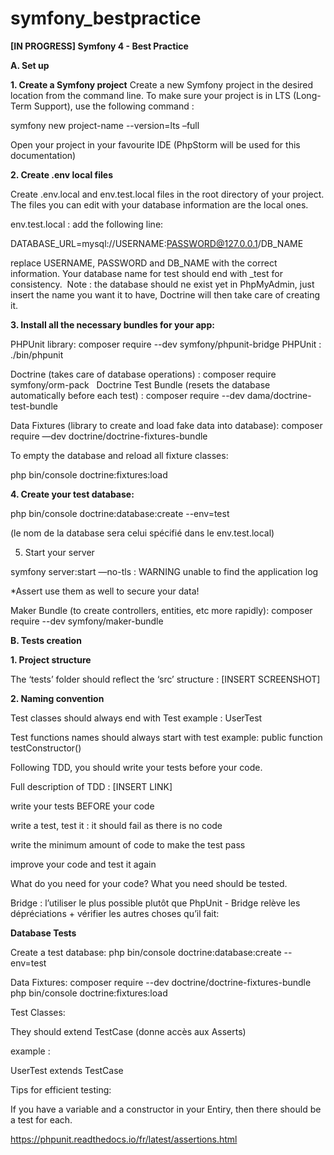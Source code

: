 # symfony_bestpractice

<b>[IN PROGRESS] Symfony 4 - Best Practice</b>


<b>A. Set up</b>

<b>1. Create a Symfony project</b>
Create a new Symfony project  in the desired location from the command line. To make sure your project is in LTS (Long-Term Support), use the following command :

symfony new project-name --version=lts –full


Open your project in your favourite IDE (PhpStorm will be used for this documentation)

<b>2. Create .env local files</b>

Create .env.local and env.test.local files in the root directory of your project.
The files you can edit with your database information are the local ones.

env.test.local : add the following line:

DATABASE_URL=mysql://USERNAME:PASSWORD@127.0.0.1/DB_NAME

replace USERNAME, PASSWORD and DB_NAME with the correct information. Your database name for test should end with _test for consistency.
 Note : the database should ne exist yet in PhpMyAdmin, just insert the name you want it to have, Doctrine will then take care of creating it.


<b>3. Install all the necessary bundles for your app:</b>

PHPUnit library: composer require --dev symfony/phpunit-bridge
PHPUnit : ./bin/phpunit

Doctrine (takes care of database operations) : 
composer require symfony/orm-pack  
Doctrine Test Bundle (resets the database automatically before each test) : 
composer require --dev dama/doctrine-test-bundle 

Data Fixtures (library to create and load fake data into database):
composer require —dev doctrine/doctrine-fixtures-bundle 

To empty the database and reload all fixture classes:

php bin/console doctrine:fixtures:load



<b>4. Create your test database:</b>


php bin/console doctrine:database:create --env=test

(le nom de la database sera celui spécifié dans le env.test.local)

5. Start your server

symfony server:start —no-tls : 
WARNING unable to find the application log




*Assert
use them as well to secure your data!

Maker Bundle (to create controllers, entities, etc more rapidly): composer require --dev symfony/maker-bundle 


<b>B. Tests creation</b>

<b>1. Project structure</b>

The ‘tests’ folder should reflect the ‘src’ structure : [INSERT SCREENSHOT]

<b>2. Naming convention</b>

Test classes should always end with Test
example : UserTest

Test functions names should always start with test
example: public function testConstructor()


Following TDD, you should write your tests before your code.

Full description of TDD : [INSERT LINK]

write your tests BEFORE your code

write a test, test it : it should fail as there is no code

write the minimum amount of code to make the test pass

improve your code and test it again

What do you need for your code?
What you need should be tested.

Bridge : l’utiliser le plus possible plutôt que PhpUnit - Bridge relève les dépréciations + vérifier les autres choses qu’il fait:



<b>Database Tests</b>


Create a test database: 
php bin/console doctrine:database:create --env=test

Data Fixtures:
composer require --dev doctrine/doctrine-fixtures-bundle
php bin/console doctrine:fixtures:load



Test Classes:

They should extend TestCase (donne accès aux Asserts)

example :

UserTest extends TestCase


Tips for efficient testing:

If you have a variable and a constructor in your Entiry, then there should be a test for each.



https://phpunit.readthedocs.io/fr/latest/assertions.html








